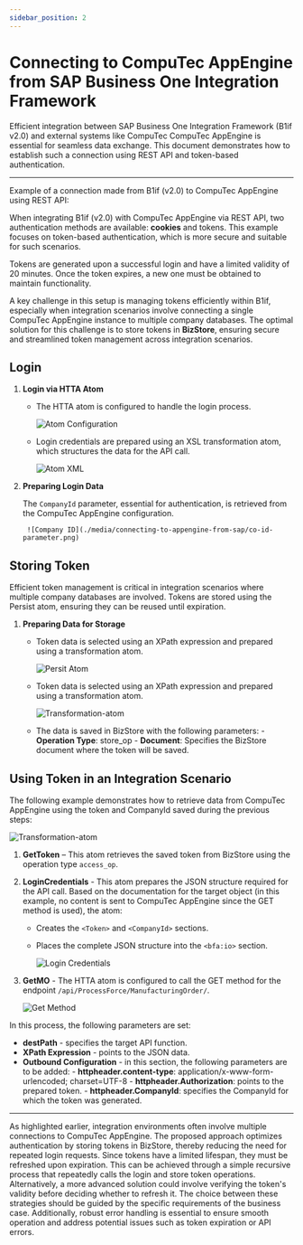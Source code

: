 ```yaml
---
sidebar_position: 2
---
```


# Connecting to CompuTec AppEngine from SAP Business One Integration Framework

Efficient integration between SAP Business One Integration Framework (B1if v2.0) and external systems like CompuTec CompuTec AppEngine is essential for seamless data exchange. This document demonstrates how to establish such a connection using REST API and token-based authentication.

---

Example of a connection made from B1if (v2.0) to CompuTec AppEngine using REST API:

When integrating B1if (v2.0) with CompuTec AppEngine via REST API, two authentication methods are available: **cookies** and tokens. This example focuses on token-based authentication, which is more secure and suitable for such scenarios.

Tokens are generated upon a successful login and have a limited validity of 20 minutes. Once the token expires, a new one must be obtained to maintain functionality.

A key challenge in this setup is managing tokens efficiently within B1if, especially when integration scenarios involve connecting a single CompuTec AppEngine instance to multiple company databases. The optimal solution for this challenge is to store tokens in **BizStore**, ensuring secure and streamlined token management across integration scenarios.

## Login

1. **Login via HTTA Atom**
    - The HTTA atom is configured to handle the login process.

        ![Atom Configuration](./media/connecting-to-appengine-from-sap/htta-atom-configuration.png)
    - Login credentials are prepared using an XSL transformation atom, which structures the data for the API call.

        ![Atom XML](./media/connecting-to-appengine-from-sap/atom-xml.png)

2. **Preparing Login Data**

    The `CompanyId` parameter, essential for authentication, is retrieved from the CompuTec AppEngine configuration.

        ![Company ID](./media/connecting-to-appengine-from-sap/co-id-parameter.png)

## Storing Token

Efficient token management is critical in integration scenarios where multiple company databases are involved. Tokens are stored using the Persist atom, ensuring they can be reused until expiration.

1. **Preparing Data for Storage**

    - Token data is selected using an XPath expression and prepared using a transformation atom.

        ![Persit Atom](./media/connecting-to-appengine-from-sap/persit-atom.png)

    - Token data is selected using an XPath expression and prepared using a transformation atom.

        ![Transformation-atom](./media/connecting-to-appengine-from-sap/transformation-atom.png)

    - The data is saved in BizStore with the following parameters:
            - **Operation Type**: store_op
            - **Document**: Specifies the BizStore document where the token will be saved.

## Using Token in an Integration Scenario

The following example demonstrates how to retrieve data from CompuTec AppEngine using the token and CompanyId saved during the previous steps:

![Transformation-atom](./media/connecting-to-appengine-from-sap/step-modeler.png)

1. **GetToken** – This atom retrieves the saved token from BizStore using the operation type `access_op`.

2. **LoginCredentials** - This atom prepares the JSON structure required for the API call. Based on the documentation for the target object (in this example, no content is sent to CompuTec AppEngine since the GET method is used), the atom:
    - Creates the `<Token>` and `<CompanyId>` sections.
    - Places the complete JSON structure into the `<bfa:io>` section.

        ![Login Credentials](./media/connecting-to-appengine-from-sap/login-credentials.png)

3. **GetMO** - The HTTA atom is configured to call the GET method for the endpoint `/api/ProcessForce/ManufacturingOrder/`.

    ![Get Method](./media/connecting-to-appengine-from-sap/get-method.png)

In this process, the following parameters are set:

- **destPath** - specifies the target API function.
- **XPath Expression** - points to the JSON data.
- **Outbound Configuration** - in this section, the following parameters are to be added:
        - **httpheader.content-type**: application/x-www-form-urlencoded; charset=UTF-8
        - **httpheader.Authorization**: points to the prepared token.
        - **httpheader.CompanyId**: specifies the CompanyId for which the token was generated.

---
As highlighted earlier, integration environments often involve multiple connections to CompuTec AppEngine. The proposed approach optimizes authentication by storing tokens in BizStore, thereby reducing the need for repeated login requests. Since tokens have a limited lifespan, they must be refreshed upon expiration. This can be achieved through a simple recursive process that repeatedly calls the login and store token operations. Alternatively, a more advanced solution could involve verifying the token's validity before deciding whether to refresh it. The choice between these strategies should be guided by the specific requirements of the business case. Additionally, robust error handling is essential to ensure smooth operation and address potential issues such as token expiration or API errors.
